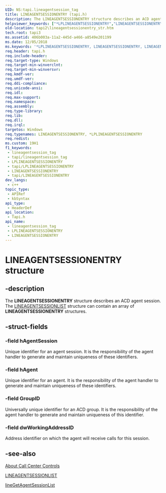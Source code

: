 ```yaml
---
UID: NS:tapi.lineagentsession_tag
title: LINEAGENTSESSIONENTRY (tapi.h)
description: The LINEAGENTSESSIONENTRY structure describes an ACD agent session. The LINEAGENTSESSIONLIST structure can contain an array of LINEAGENTSESSIONENTRY structures.
helpviewer_keywords: ["*LPLINEAGENTSESSIONENTRY","LINEAGENTSESSIONENTRY","LINEAGENTSESSIONENTRY structure [TAPI 2.2]","LPLINEAGENTSESSIONENTRY","LPLINEAGENTSESSIONENTRY structure pointer [TAPI 2.2]","_tapi2_lineagentsessionentry_str","tapi/LINEAGENTSESSIONENTRY","tapi/LPLINEAGENTSESSIONENTRY","tapi2.lineagentsessionentry_str"]
old-location: tapi2\lineagentsessionentry_str.htm
tech.root: tapi3
ms.assetid: 406b003a-11a2-445d-a466-a8549e201199
ms.date: 12/05/2018
ms.keywords: '*LPLINEAGENTSESSIONENTRY, LINEAGENTSESSIONENTRY, LINEAGENTSESSIONENTRY structure [TAPI 2.2], LPLINEAGENTSESSIONENTRY, LPLINEAGENTSESSIONENTRY structure pointer [TAPI 2.2], _tapi2_lineagentsessionentry_str, tapi/LINEAGENTSESSIONENTRY, tapi/LPLINEAGENTSESSIONENTRY, tapi2.lineagentsessionentry_str'
req.header: tapi.h
req.include-header: 
req.target-type: Windows
req.target-min-winverclnt: 
req.target-min-winversvr: 
req.kmdf-ver: 
req.umdf-ver: 
req.ddi-compliance: 
req.unicode-ansi: 
req.idl: 
req.max-support: 
req.namespace: 
req.assembly: 
req.type-library: 
req.lib: 
req.dll: 
req.irql: 
targetos: Windows
req.typenames: LINEAGENTSESSIONENTRY, *LPLINEAGENTSESSIONENTRY
req.redist: 
ms.custom: 19H1
f1_keywords:
 - lineagentsession_tag
 - tapi/lineagentsession_tag
 - LPLINEAGENTSESSIONENTRY
 - tapi/LPLINEAGENTSESSIONENTRY
 - LINEAGENTSESSIONENTRY
 - tapi/LINEAGENTSESSIONENTRY
dev_langs:
 - c++
topic_type:
 - APIRef
 - kbSyntax
api_type:
 - HeaderDef
api_location:
 - Tapi.h
api_name:
 - lineagentsession_tag
 - LPLINEAGENTSESSIONENTRY
 - LINEAGENTSESSIONENTRY
---
```


# LINEAGENTSESSIONENTRY structure


## -description

The 
<b>LINEAGENTSESSIONENTRY</b> structure describes an ACD agent session. The 
<a href="/windows/desktop/api/tapi/ns-tapi-lineagentsessionlist">LINEAGENTSESSIONLIST</a> structure can contain an array of 
<b>LINEAGENTSESSIONENTRY</b> structures.

## -struct-fields

### -field hAgentSession

Unique identifier for an agent session. It is the responsibility of the agent handler to generate and maintain uniqueness of these identifiers.

### -field hAgent

Unique identifier for an agent. It is the responsibility of the agent handler to generate and maintain uniqueness of these identifiers.

### -field GroupID

Universally unique identifier for an ACD group. It is the responsibility of the agent handler to generate and maintain uniqueness of this identifier.

### -field dwWorkingAddressID

Address identifier on which the agent will receive calls for this session.

## -see-also

<a href="/windows/desktop/Tapi/about-call-center-controls">About Call Center Controls</a>



<a href="/windows/desktop/api/tapi/ns-tapi-lineagentsessionlist">LINEAGENTSESSIONLIST</a>



<a href="/windows/desktop/api/tapi/nf-tapi-linegetagentsessionlist">lineGetAgentSessionList</a>

